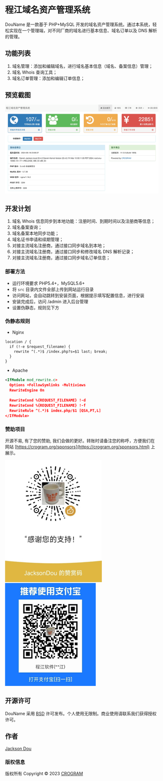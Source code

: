 # 程江域名资产管理系统

DouName 是一款基于 PHP+MySQL 开发的域名资产管理系统。通过本系统，轻松实现在一个管理端，对不同厂商的域名进行基本信息、域名订单以及 DNS 解析的管理。

## 功能列表

1. 域名管理：添加和编辑域名，进行域名基本信息（域名、备案信息）管理；
2. 域名 Whois 查询工具；
3. 域名订单管理：添加和编辑订单信息；

## 预览截图

![程江域名资产管理系统](assets/screenshot.png)

## 开发计划

1. 域名 Whois 信息同步到本地功能：注册时间、到期时间以及注册商等信息；
2. 域名备案查询；
3. 域名备案本地同步功能；
4. 域名证书申请和续期管理；
5. 对接主流域名注册商，通过接口同步域名到本地；
6. 对接主流域名注册商，通过接口同步和修改域名 DNS 解析记录；
7. 对接主流域名注册商，通过接口同步域名订单信息；

### 部署方法

- 运行环境要求 PHP5.4+，MySQL5.6+
- 将 `src` 目录内文件全部上传到网站运行目录
- 访问网站，会自动跳转到安装页面，根据提示填写配置信息，进行安装
- 安装完成后，访问 /admin 进入后台管理
- 设置伪静态，规则见下方

### 伪静态规则

- Nginx

```nginx
location / {
  if (!-e $request_filename) {
    rewrite ^(.*)$ /index.php?s=$1 last; break;
  }
}
```

- Apache

```xml
<IfModule mod_rewrite.c>
  Options +FollowSymlinks -Multiviews
  RewriteEngine On

  RewriteCond %{REQUEST_FILENAME} !-d
  RewriteCond %{REQUEST_FILENAME} !-f
  RewriteRule ^(.*)$ index.php/$1 [QSA,PT,L]
</IfModule>
```

### 赞助项目

开源不易, 有了您的赞助, 我们会做的更好。转账时请备注您的称呼，方便我们在网站 [https://crogram.org/sponsors](https://crogram.org/sponsors.html) 上展示。

<img src="assets/donation-weixin.jpg" alt="使用微信赞赏码" style="zoom: 45%;" /><img src="assets/donation-alipay.jpg" alt="使用支付宝转账" style="zoom:33%;" />

## 开源许可

DouName 采用 [BSD](./LICENSE) 许可发布。个人使用无限制。商业使用请联系我们获得授权许可。

## 作者

[Jackson Dou](https://github.com/jksdou 'Jackson Dou')

### 版权信息

版权所有 Copyright © 2023 [CROGRAM](https://crogram.com)

